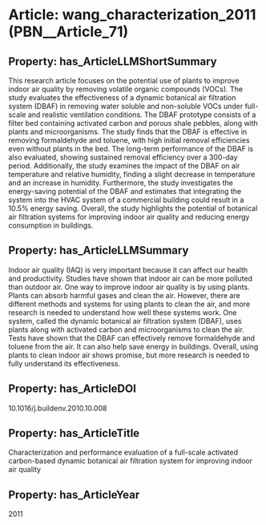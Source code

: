 # Article: __wang_characterization_2011__ (PBN__Article_71)

## Property: has_ArticleLLMShortSummary

This research article focuses on the potential use of plants to improve indoor air quality by removing volatile organic compounds (VOCs). The study evaluates the effectiveness of a dynamic botanical air filtration system (DBAF) in removing water soluble and non-soluble VOCs under full-scale and realistic ventilation conditions. The DBAF prototype consists of a filter bed containing activated carbon and porous shale pebbles, along with plants and microorganisms. The study finds that the DBAF is effective in removing formaldehyde and toluene, with high initial removal efficiencies even without plants in the bed. The long-term performance of the DBAF is also evaluated, showing sustained removal efficiency over a 300-day period. Additionally, the study examines the impact of the DBAF on air temperature and relative humidity, finding a slight decrease in temperature and an increase in humidity. Furthermore, the study investigates the energy-saving potential of the DBAF and estimates that integrating the system into the HVAC system of a commercial building could result in a 10.5% energy saving. Overall, the study highlights the potential of botanical air filtration systems for improving indoor air quality and reducing energy consumption in buildings.

## Property: has_ArticleLLMSummary

Indoor air quality (IAQ) is very important because it can affect our health and productivity. Studies have shown that indoor air can be more polluted than outdoor air. One way to improve indoor air quality is by using plants. Plants can absorb harmful gases and clean the air. However, there are different methods and systems for using plants to clean the air, and more research is needed to understand how well these systems work. One system, called the dynamic botanical air filtration system (DBAF), uses plants along with activated carbon and microorganisms to clean the air. Tests have shown that the DBAF can effectively remove formaldehyde and toluene from the air. It can also help save energy in buildings. Overall, using plants to clean indoor air shows promise, but more research is needed to fully understand its effectiveness.

## Property: has_ArticleDOI

10.1016/j.buildenv.2010.10.008

## Property: has_ArticleTitle

Characterization and performance evaluation of a full-scale activated carbon-based dynamic botanical air filtration system for improving indoor air quality

## Property: has_ArticleYear

2011

